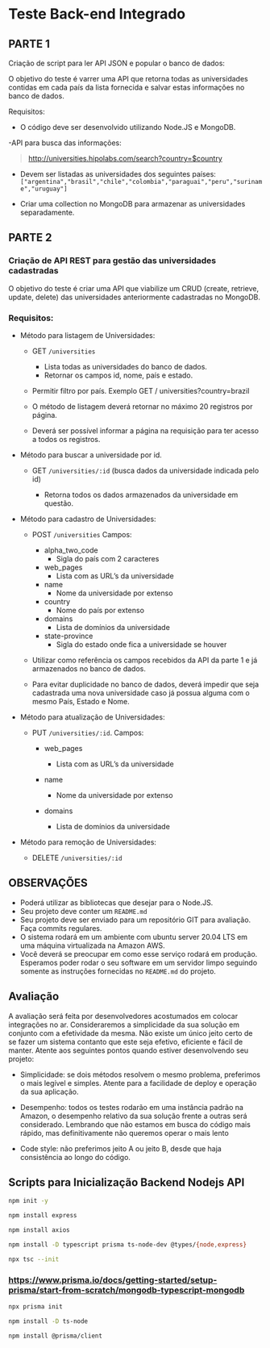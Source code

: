 # Teste Back-end Integrado

## PARTE 1
Criação de script para ler API JSON e popular o banco de dados:

O objetivo do teste é varrer uma API que retorna todas as universidades contidas em cada país da lista fornecida e salvar estas informações no banco de dados.

Requisitos:
- O código deve ser desenvolvido utilizando Node.JS e MongoDB.

-API para busca das informações:
> http://universities.hipolabs.com/search?country=$country

- Devem ser listadas as universidades dos seguintes países:
`["argentina","brasil","chile","colombia","paraguai","peru","suriname","uruguay"]`

- Criar uma collection no MongoDB para armazenar as universidades separadamente.

## PARTE 2

### Criação de API REST para gestão das universidades cadastradas

O objetivo do teste é criar uma API que viabilize um CRUD (create, retrieve, update, delete)
das universidades anteriormente cadastradas no MongoDB.

### Requisitos:

- Método para listagem de Universidades:
  - GET `/universities`
    - Lista todas as universidades do banco de dados.
    - Retornar os campos id, nome, país e estado.

  - Permitir filtro por país. Exemplo GET / universities?country=brazil

  - O método de listagem deverá retornar no máximo 20 registros por página.

  - Deverá ser possível informar a página na requisição para ter acesso a todos
  os registros.

- Método para buscar a universidade por id.

  - GET `/universities/:id` (busca dados da universidade indicada pelo id)

    - Retorna todos os dados armazenados da universidade em questão.

- Método para cadastro de Universidades: 

  - POST `/universities` Campos: 
    - alpha_two_code
      - Sigla do país com 2 caracteres
    - web_pages
      - Lista com as URL’s da universidade
    - name
      - Nome da universidade por extenso
    - country
      - Nome do país por extenso
    - domains
      - Lista de domínios da universidade
    - state-province
      - Sigla do estado onde fica a universidade se houver

  - Utilizar como referência os campos recebidos da API da parte 1 e já armazenados no banco de dados.
  - Para evitar duplicidade no banco de dados, deverá impedir que seja cadastrada uma nova universidade caso já possua alguma com o mesmo País, Estado e Nome.

- Método para atualização de Universidades:
  - PUT `/universities/:id`. Campos: 
    - web_pages
      - Lista com as URL’s da universidade

    - name
      - Nome da universidade por extenso

    - domains
      - Lista de domínios da universidade

- Método para remoção de Universidades:
    - DELETE `/universities/:id`

    
## OBSERVAÇÕES
- Poderá utilizar as bibliotecas que desejar para o Node.JS.
- Seu projeto deve conter um `README.md`
- Seu projeto deve ser enviado para um repositório GIT para avaliação. Faça commits regulares.
- O sistema rodará em um ambiente com ubuntu server 20.04 LTS em uma máquina virtualizada na Amazon AWS.
- Você deverá se preocupar em como esse serviço rodará em produção. Esperamos poder rodar o seu software em um servidor limpo seguindo somente as instruções fornecidas no `README.md` do projeto.

## Avaliação
A avaliação será feita por desenvolvedores acostumados em colocar integrações no ar. Consideraremos a simplicidade da sua solução em conjunto com a efetividade da mesma. Não existe um único jeito certo de se fazer um sistema contanto que este seja efetivo, eficiente e fácil de manter. Atente aos seguintes pontos quando estiver desenvolvendo seu projeto:

- Simplicidade: se dois métodos resolvem o mesmo problema, preferimos o mais legível e simples. Atente para a facilidade de deploy e operação da sua aplicação.

- Desempenho: todos os testes rodarão em uma  instância padrão na Amazon, o desempenho relativo da sua solução frente a outras será considerado. Lembrando que não estamos em busca do código mais rápido, mas definitivamente não queremos operar o mais lento

- Code style: não preferimos jeito A ou jeito B, desde que haja consistência ao longo do código.

## Scripts para Inicialização Backend Nodejs API

```bash
npm init -y
```

```bash
npm install express
```

```bash
npm install axios
```

```bash
npm install -D typescript prisma ts-node-dev @types/{node,express}
```

```bash
npx tsc --init
```


### https://www.prisma.io/docs/getting-started/setup-prisma/start-from-scratch/mongodb-typescript-mongodb
```bash
npx prisma init
```
```bash
npm install -D ts-node
```

```bash
npm install @prisma/client
```